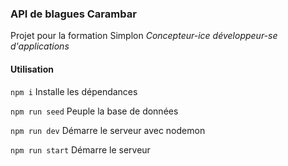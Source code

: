 ### API de blagues Carambar

Projet pour la formation Simplon _Concepteur-ice développeur-se d'applications_

#### Utilisation

`npm i` Installe les dépendances



`npm run seed` Peuple la base de données



`npm run dev` Démarre le serveur avec nodemon


`npm run start` Démarre le serveur
